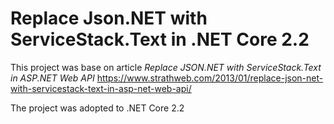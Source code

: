 # Replace Json.NET with ServiceStack.Text in .NET Core 2.2

This project was base on article _Replace JSON.NET with ServiceStack.Text in ASP.NET Web API_ 
https://www.strathweb.com/2013/01/replace-json-net-with-servicestack-text-in-asp-net-web-api/

The project was adopted to .NET Core 2.2

